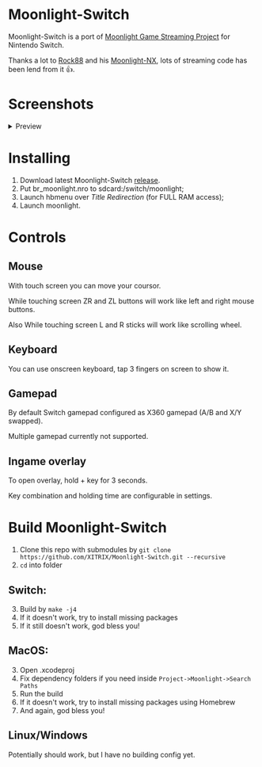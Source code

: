 # Moonlight-Switch

Moonlight-Switch is a port of [Moonlight Game Streaming Project](https://github.com/moonlight-stream "Moonlight Game Streaming Project") for Nintendo Switch.

Thanks a lot to [Rock88](https://github.com/rock88) and his [Moonlight-NX](https://github.com/rock88/moonlight-nx), lots of streaming code has been lend from it 👍.

# Screenshots
<details>
  <summary>Preview</summary>
  <p float="left">
  <img width="500" src="https://user-images.githubusercontent.com/9553519/122124363-da8b0880-ce37-11eb-9a08-b6f17c794673.jpg" />
  <img width="500" src="https://user-images.githubusercontent.com/9553519/122124394-e7a7f780-ce37-11eb-9a04-f44b380b6a35.jpg" />
  </p>
  <p float="left">
  <img width="500" src="https://user-images.githubusercontent.com/9553519/122124550-1b831d00-ce38-11eb-97e7-ae1f70d02e32.jpg" />
  <img width="500" src="https://user-images.githubusercontent.com/9553519/122124600-2b026600-ce38-11eb-9e18-3da42f8fc33d.jpg" />
  </p>
</details>

# Installing
1. Download latest Moonlight-Switch [release](https://github.com/XITRIX/Moonlight-Switch/releases).
2. Put br_moonlight.nro to sdcard:/switch/moonlight;
3. Launch hbmenu over *Title Redirection* (for FULL RAM access);
4. Launch moonlight.

# Controls
## Mouse
With touch screen you can move your coursor.

While touching screen ZR and ZL buttons will work like left and right mouse buttons.

Also While touching screen L and R sticks will work like scrolling wheel.

## Keyboard
You can use onscreen keyboard, tap 3 fingers on screen to show it.

## Gamepad
By default Switch gamepad configured as X360 gamepad (A/B and X/Y swapped). 

Multiple gamepad currently not supported.

## Ingame overlay
To open overlay, hold + key for 3 seconds.

Key combination and holding time are configurable in settings.

# Build Moonlight-Switch
1. Clone this repo with submodules by `git clone https://github.com/XITRIX/Moonlight-Switch.git --recursive`
2. `cd` into folder

## Switch:
3. Build by `make -j4`
4. If it doesn't work, try to install missing packages
5. If it still doesn't work, god bless you!

## MacOS:
3. Open .xcodeproj
4. Fix dependency folders if you need inside `Project->Moonlight->Search Paths`
5. Run the build
6. If it doesn't work, try to install missing packages using Homebrew
7. And again, god bless you!

## Linux/Windows
Potentially should work, but I have no building config yet.
